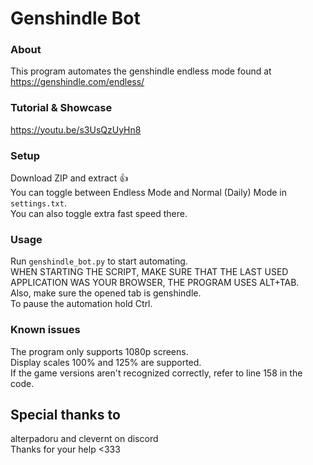 # Genshindle Bot
### About
This program automates the genshindle endless mode found at https://genshindle.com/endless/

### Tutorial & Showcase
https://youtu.be/s3UsQzUyHn8

### Setup
Download ZIP and extract 👍 \
You can toggle between Endless Mode and Normal (Daily) Mode in `settings.txt`. \
You can also toggle extra fast speed there.

### Usage
Run `genshindle_bot.py` to start automating. \
WHEN STARTING THE SCRIPT, MAKE SURE THAT THE LAST USED APPLICATION WAS YOUR BROWSER, THE PROGRAM USES ALT+TAB. \
Also, make sure the opened tab is genshindle. \
To pause the automation hold Ctrl.

### Known issues
The program only supports 1080p screens. \
Display scales 100% and 125% are supported. \
If the game versions aren't recognized correctly, refer to line 158 in the code.

## Special thanks to
alterpadoru and clevernt on discord \
Thanks for your help <333
